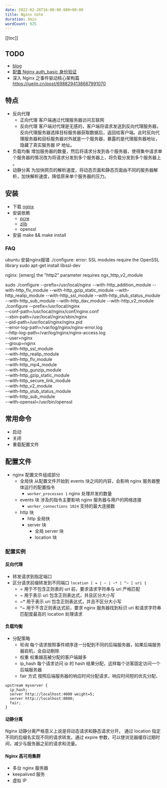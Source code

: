 ```yaml
---
date: 2022-02-26T16:00:00.000+00:00
title: Nginx note
duration: 3min
wordCount: 925
---
```


[[toc]]

## TODO

- [blog](https://xuexb.github.io/learn-nginx/guide/#nginx%E7%9A%84%E7%89%B9%E7%82%B9-2)
- [配置 Nginx auth_basic 身份验证](https://hyperzsb.io/posts/nginx-auth-basic/)
- 深入 Nginx 之事件驱动核心架构篇 https://juejin.cn/post/6988294138667991070

## 特点

- 反向代理
  - 正向代理 客户端通过代理服务器访问互联网
  - 反向代理 客户端对代理是无感的，客户端将请求发送到反向代理服务器，反向代理服务器选择目标服务器获取数据后，返回给客户端。此时反向代理服务器和目标服务器对外就是一个服务器，暴露的是代理服务器地址，隐藏了真实服务器 IP 地址。
- 负载均衡 增加服务器的数量，然后将请求分发到各个服务器，使得集中请求单个服务器的情况改为将请求分发到多个服务器上，将负载分发到多个服务器上 。
- 动静分离 为加快网页的解析速度，将动态页面和静态页面由不同的服务器解析，加快解析速度，降低原来单个服务器的压力。

## 安装

- 下载 [nginx](https://nginx.org)
- 安装依赖
  - [pcre](https://www.pcre.org/)
  - [zlib](http://www.zlib.net/)
  - openssl
- 安装 make && make install

### FAQ

ubuntu 安装nginx报错 ./configure: error: SSL modules require the OpenSSL library
sudo apt-get install libssl-dev

nginx: [emerg] the "http2" parameter requires ngx_http_v2_module

sudo ./configure --prefix=/usr/local/nginx --with-http_addition_module --with-http_flv_module --with-http_gzip_static_module --with-http_realip_module --with-http_ssl_module --with-http_stub_status_module --with-http_sub_module --with-http_dav_module --with-http_v2_module
./configure --prefix=/usr/local/nginx \
--conf-path=/usr/local/nginx/conf/nginx.conf \
--sbin-path=/usr/local/nginx/sbin/nginx \
--pid-path=/usr/local/nginx/nginx.pid \
--error-log-path=/var/log/nginx/nginx-error.log \
--http-log-path=/var/log/nginx/nginx-access.log \
--user=nginx \
--group=nginx \
--with-http_ssl_module \
--with-http_realip_module \
--with-http_flv_module \
--with-http_mp4_module \
--with-http_gunzip_module \
--with-http_gzip_static_module \
--with-http_secure_link_module \
--with-http_v2_module \
--with-http_stub_status_module \
--with-http_sub_module \
--with-openssl=/usr/bin/openssl

## 常用命令

- 启动
- 关闭
- 重载配置文件

## 配置文件

- nginx 配置文件组成部分
  - 全局快 从配置文件开始到 events 块之间的内容，会影响 nginx 服务器整体运行的配置指令
    - `worker_processes 1` nginx 处理并发的数量
  - events 块 涉及的指令主要影响 nginx 服务器与用户的网络连接
    - `worker_connections 1024` 支持的最大连接数
  - http 块
    - http 全局快
    - server 块
      - 全局 server 块
      - location 块

### 配置实例

#### 反向代理

- 转发请求到指定端口
- 区分请求前缀转发到不同端口 `location [ = | ~ | ~* | ^~ ] uri {`
  - = 用于不包含正则表的 uri 前，要求请求字符串与 uri 严格匹配
  - ~ 用于表示 uri 包含正则表达式，并且区分大小写
  - ~\* 用于表示 uri 包含正则表达式，并且不区分大小写
  - ^~ 用于不含正则表达式前，要求 nginx 服务器找到标识 uri 和请求字符串匹配度最高的 location 处理请求

#### 负载均衡

- 分配策略
  - 轮询 每个请求按照事件顺序逐一分配到不同的后端服务器，如果后端服务器宕机，会自动剔除
  - 权重 权重越高被分配的客户端越多
  - ip_hash 每个请求访问 ip 的 hash 结果分配，这样每个访客固定访问一个后端服务器
  - fair 方式 按照后端服务器的响应时间分配请求，响应时间短的优先分配、

```
upstream myserver {
  ip_hash;
  server http://localhost:4000 weight=5;
  server http://localhost:8080;
  fair;
}
```

#### 动静分离

Nginx 动静分离严格意义上说是将动态请求和静态请求分开。 通过 location 指定不同的后缀名实现不同的请求转发。通过 expire 参数，可以使浏览器缓存过期时间，减少与服务器之前的请求和流量。

#### Nginx 高可用集群

- 多台 nginx 服务器
- keepalived 服务
- 虚拟 IP
